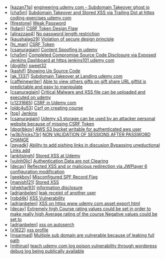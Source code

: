 * [[kazan71p](https://hackerone.com/kazan71p)] [ engineering udemy com - Subdomain Takeover ghost io ](https://hackerone.com/reports/368119)
* [[cha5m](https://hackerone.com/cha5m)] [Subdomain Takeover and Stored XSS via Trailing Dot at https  coding-exercises udemy com](https://hackerone.com/reports/223625)
* [[firestone](https://hackerone.com/firestone)] [Weak Password](https://hackerone.com/reports/256663)
* [[hdarji](https://hackerone.com/hdarji)] [CSRF Token Design Flaw](https://hackerone.com/reports/216161)
* [[alirazzaq4](https://hackerone.com/alirazzaq4)] [No password length restriction](https://hackerone.com/reports/258879)
* [[kaushalag29](https://hackerone.com/kaushalag29)] [Violation of secure design principle](https://hackerone.com/reports/256665)
* [[hi_man](https://hackerone.com/hi_man)] [CSRF Token](https://hackerone.com/reports/257237)
* [[csanuragjain](https://hackerone.com/csanuragjain)] [Content Spoofing in udemy](https://hackerone.com/reports/172711)
* [[cha5m](https://hackerone.com/cha5m)] [Completed Compromise  Source Code Disclosure via Exposed Jenkins Dashboard at https  jenkins101 udemy com](https://hackerone.com/reports/182104)
* [[doglife](https://hackerone.com/doglife)] [sweet32 ](https://hackerone.com/reports/217431)
* [[kashif](https://hackerone.com/kashif)] [Showing Up Source Code](https://hackerone.com/reports/135620)
* [[ak_1337](https://hackerone.com/ak_1337)] [Subdomain Takeover at Landing udemy com ](https://hackerone.com/reports/208719)
* [[caffeinewriter](https://hackerone.com/caffeinewriter)] [Able to view others gifts on gift share URL giftId is predictable and easy to manipulate](https://hackerone.com/reports/119166)
* [[csanuragjain](https://hackerone.com/csanuragjain)] [Critical  Malware and XSS file can be uploaded and executed on udemy](https://hackerone.com/reports/172694)
* [[c1231665](https://hackerone.com/c1231665)] [CSRF in Udemy com ](https://hackerone.com/reports/109839)
* [[oldc4u53](https://hackerone.com/oldc4u53)] [Csrf on creating course](https://hackerone.com/reports/137008)
* [[top](https://hackerone.com/top)] [Jenkins](https://hackerone.com/reports/181849)
* [[csanuragjain](https://hackerone.com/csanuragjain)] [Udemy s3 storage can be used by an attacker personal website because of missing CSRF Token](https://hackerone.com/reports/172707)
* [[dpgribkov](https://hackerone.com/dpgribkov)] [AWS S3 bucket writable for authenticated aws user](https://hackerone.com/reports/131468)
* [[w3b7ricks73r](https://hackerone.com/w3b7ricks73r)] [NON VALIDATION OF SESSIONS AFTER PASSWORD CHANGE](https://hackerone.com/reports/164239)
* [[zeyadk](https://hackerone.com/zeyadk)] [Ability to add pishing links in discusion  Bypassing uneductional Links add ](https://hackerone.com/reports/62301)
* [[ankitsingh](https://hackerone.com/ankitsingh)] [Stored XSS at Udemy](https://hackerone.com/reports/132602)
* [[vulnh0lic](https://hackerone.com/vulnh0lic)] [Authentication Data are not Clearing ](https://hackerone.com/reports/119262)
* [[decay](https://hackerone.com/decay)] [Reflected XSS and or malicious redirection via JWPlayer 6 configuration modification](https://hackerone.com/reports/95640)
* [[geekboy](https://hackerone.com/geekboy)] [Misconfigured SPF Record Flag](https://hackerone.com/reports/60260)
* [[manish121](https://hackerone.com/manish121)] [Stored XSS](https://hackerone.com/reports/112025)
* [[shekhar93](https://hackerone.com/shekhar93)] [information disclosure](https://hackerone.com/reports/78765)
* [[adrianbelen](https://hackerone.com/adrianbelen)] [leak receipt of another user](https://hackerone.com/reports/61371)
* [[robd4k](https://hackerone.com/robd4k)] [XSS Vulnerability](https://hackerone.com/reports/87588)
* [[adrianbelen](https://hackerone.com/adrianbelen)] [XSS on https  www udemy com asset export html](https://hackerone.com/reports/62400)
* [[decay](https://hackerone.com/decay)] [Extremely high Course rating values could be set in order to make really high Average rating of the course Negative values could be set to ](https://hackerone.com/reports/73808)
* [[adrianbelen](https://hackerone.com/adrianbelen)] [xss on autoserch](https://hackerone.com/reports/61367)
* [[x1622](https://hackerone.com/x1622)] [xss profile](https://hackerone.com/reports/60016)
* [[msarmad](https://hackerone.com/msarmad)] [Multiple sub domain are vulnerable because of leaking full path ](https://hackerone.com/reports/62778)
* [[mthirup](https://hackerone.com/mthirup)] [teach udemy com log poison vulnerability through wordpress debug log being publically available](https://hackerone.com/reports/60058)
